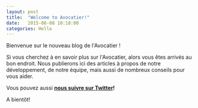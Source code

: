 ```yaml
---
layout: post
title:  "Welcome to Avocatier!"
date:   2015-06-08 10:18:00
categories: Hello
---
```

Bienvenue sur le nouveau blog de l'Avocatier !

Si vous cherchez à en savoir plus sur l'Avocatier, alors vous êtes arrivés au bon endroit. Nous publierons ici des articles à propos de notre développement, de notre équipe, mais aussi de nombreux conseils pour vous aider.

Vous pouvez aussi **[nous suivre sur Twitter]!**

A bientôt!

[nous suivre sur Twitter]:https://twitter.com/lavocatier
